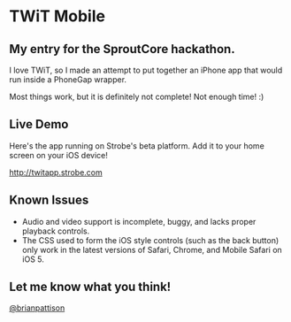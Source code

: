 TWiT Mobile
===========

## My entry for the SproutCore hackathon.

I love TWiT, so I made an attempt to put together an iPhone app that would run inside a PhoneGap wrapper.

Most things work, but it is definitely not complete! Not enough time! :)

## Live Demo

Here's the app running on Strobe's beta platform. Add it to your home screen on your iOS device!

<http://twitapp.strobe.com>

## Known Issues

* Audio and video support is incomplete, buggy, and lacks proper playback controls.
* The CSS used to form the iOS style controls (such as the back button) only work in the latest versions of Safari, Chrome, and Mobile Safari on iOS 5.

## Let me know what you think!

[@brianpattison](http://twitter.com/brianpattison)